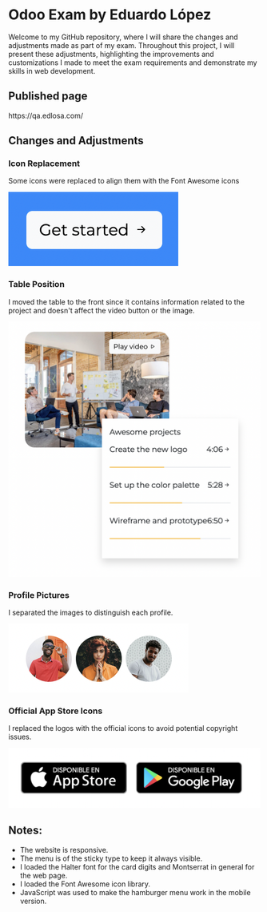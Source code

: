 # Odoo Exam by Eduardo López

<p>
Welcome to my GitHub repository, where I will share the changes and adjustments made as part of my exam. Throughout this project, I will present these adjustments, highlighting the improvements and customizations I made to meet the exam requirements and demonstrate my skills in web development.
</p>

## Published page
<p>
https://qa.edlosa.com/
</p>

## Changes and Adjustments

### Icon Replacement
<p>Some icons were replaced to align them with the Font Awesome icons</p>

![](https://github.com/edulosa83/OdooExamEduardoLopez/blob/main/_assets/_changes/button_icons.png?raw=true)

### Table Position
<p>
I moved the table to the front since it contains information related to the project and doesn't affect the video button or the image.
</p>

![](https://github.com/edulosa83/OdooExamEduardoLopez/blob/main/_assets/_changes/chart.png?raw=true)

### Profile Pictures
<p>
I separated the images to distinguish each profile.
</p>

![](https://github.com/edulosa83/OdooExamEduardoLopez/blob/main/_assets/_changes/profile_photos.png?raw=true)

### Official App Store Icons
<p>
I replaced the logos with the official icons to avoid potential copyright issues.
</p>

![](https://github.com/edulosa83/OdooExamEduardoLopez/blob/main/_assets/_changes/official_logos.png?raw=true)

## Notes:
- The website is responsive.
- The menu is of the sticky type to keep it always visible.
- I loaded the Halter font for the card digits and Montserrat in general for the web page.
- I loaded the Font Awesome icon library.
- JavaScript was used to make the hamburger menu work in the mobile version.
